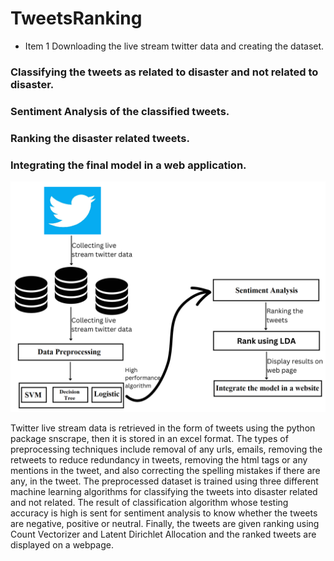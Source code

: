 # TweetsRanking

- Item 1 Downloading the live stream twitter data and creating the dataset.
### Classifying the tweets as related to disaster and not related to disaster.
### Sentiment Analysis of the classified tweets.
### Ranking the disaster related tweets.
### Integrating the final model in a web application.

![alt text](https://github.com/Chaitanya-NK/TweetsRanking/blob/main/ProjectCode/MyPackage/Workflow.png)

Twitter live stream data is retrieved in the form of tweets using the python package snscrape, then it is stored in an excel format. The types of preprocessing techniques include removal of any urls, emails, removing the retweets to reduce redundancy in tweets, removing the html tags or any mentions in the tweet, and also correcting the spelling mistakes if there are any, in the tweet. The preprocessed dataset is trained using three different machine learning algorithms for classifying the tweets into disaster related and not related. The result of classification algorithm whose testing accuracy is high is sent for sentiment analysis to know whether the tweets are negative, positive or neutral. Finally, the tweets are given ranking using Count Vectorizer and Latent Dirichlet Allocation and the ranked tweets are displayed on a webpage.
